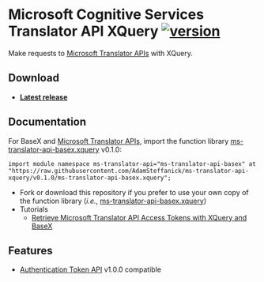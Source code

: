 # Microsoft Cognitive Services Translator API XQuery [![version](https://img.shields.io/badge/ms--translator--api--xquery-v0.1.0-0038e2.svg?style=flat-square)][CHANGELOG]
Make requests to [Microsoft Translator APIs] with XQuery.

## Download
* [**Latest release**](https://github.com/AdamSteffanick/ms-translator-api-xquery/releases/latest)

## Documentation
For BaseX and [Microsoft Translator APIs], import the function library [ms-translator-api-basex.xquery] v0.1.0:

`import module namespace ms-translator-api="ms-translator-api-basex" at "https://raw.githubusercontent.com/AdamSteffanick/ms-translator-api-xquery/v0.1.0/ms-translator-api-basex.xquery";`

* Fork or download this repository if you prefer to use your own copy of the function library (*i.e.*, [ms-translator-api-basex.xquery])
* Tutorials
  * [Retrieve Microsoft Translator API Access Tokens with XQuery and BaseX](https://www.steffanick.com/adam/blog/retrieve-microsoft-translator-api-access-tokens-with-xquery/)

## Features
* [Authentication Token API] v1.0.0 compatible

[CHANGELOG]: ./CHANGELOG.md
[ms-translator-api-basex.xquery]: ./ms-translator-api-basex.xquery

[Authentication Token API]: http://docs.microsofttranslator.com/oauth-token.html
[Microsoft Translator APIs]: https://docs.microsofttranslator.com/
[Microsoft Translator Text API]: https://docs.microsofttranslator.com/text-translate.html